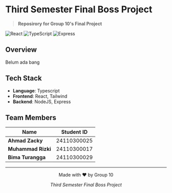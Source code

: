 # Third Semester Final Boss Project

> **Reposirory for Group 10's Final Project**

![React](https://img.shields.io/badge/React-19.1.1-61DAFB?style=flat-square&logo=react&logoColor=white)
![TypeScript](https://img.shields.io/badge/TypeScript-5.8.3-3178C6?style=flat-square&logo=typescript&logoColor=white)
![Express](https://img.shields.io/badge/Express-7.1.2-000000?style=flat-square&logo=express&logoColor=white)

## Overview

Belum ada bang

## Tech Stack

- **Language**: Typescript
- **Frontend**: React, Tailwind
- **Backend**: NodeJS, Express

## Team Members

| Name | Student ID |
|------|------------|
| **Ahmad Zacky** | 24110300025
| **Muhammad Rizki** | 24110300017
| **Bima Turangga** | 24110300029

---

<div align="center">
  <p>Made with ❤️ by Group 10</p>
  <p><em>Third Semester Final Boss Project</em></p>
</div>